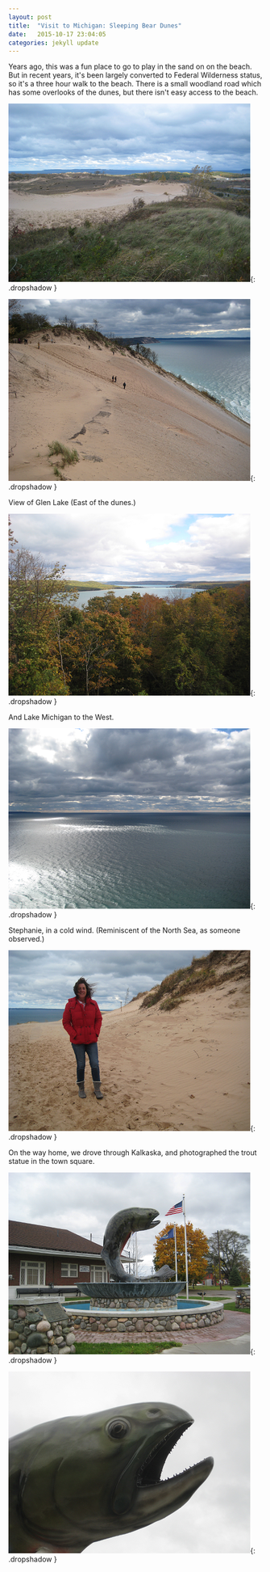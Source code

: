 ```yaml
---
layout: post
title:  "Visit to Michigan: Sleeping Bear Dunes"
date:   2015-10-17 23:04:05
categories: jekyll update
---
```

Years ago, this was a fun place to go to play in the sand on on the beach.  But in recent years, it's been largely converted to Federal Wilderness status, so it's a three hour walk to the beach.   There is a small woodland road which has some overlooks of the dunes, but there isn't easy access to the beach.

![Dunes](/images/2015-10-16_sleeping_bear_dunes/dunes1.png){: .dropshadow }  

![Dunes](/images/2015-10-16_sleeping_bear_dunes/dunes2.png){: .dropshadow }  

View of Glen Lake (East of the dunes.)

![Lake](/images/2015-10-16_sleeping_bear_dunes/lake_behind_dunes.png){: .dropshadow }  

And Lake Michigan to the West.

![Lake and clouds](/images/2015-10-16_sleeping_bear_dunes/lake_michigan.png){: .dropshadow }  

Stephanie, in a cold wind.  (Reminiscent of the North Sea, as someone observed.)

![Woman standing on the dunes in the wind](/images/2015-10-16_sleeping_bear_dunes/stephanie_on_dunes.png){: .dropshadow }  

On the way home, we drove through Kalkaska, and photographed the trout statue in the town square.

![Fish statue](/images/2015-10-16_sleeping_bear_dunes/kalkaska_fish1.png){: .dropshadow }  

![Details of fish statue](/images/2015-10-16_sleeping_bear_dunes/kalkaska_fish2.png){: .dropshadow }  

